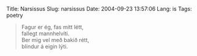 Title: Narsissus
Slug: narsissus
Date: 2004-09-23 13:57:06
Lang: is
Tags: poetry

> Fagur er ég, fas mitt létt,  
> fallegt mannhelvíti.  
> Ber mig vel með bakið rétt,  
> blindur á eigin lýti.